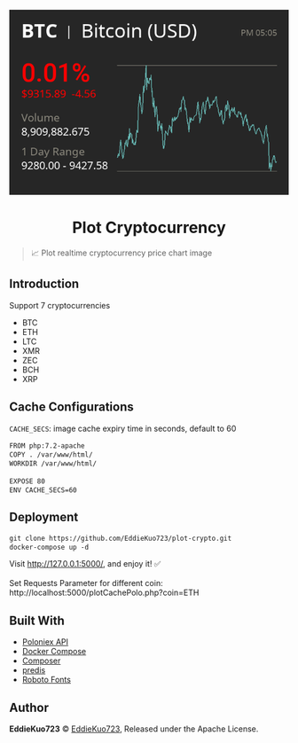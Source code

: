 <p align="center">  
  <img src="image/cover.png" max-width="600">
</p>
<h1 align="center">Plot Cryptocurrency</h1>

> 📈 Plot realtime cryptocurrency price chart image

## Introduction

Support 7 cryptocurrencies 
 - BTC
 - ETH
 - LTC
 - XMR
 - ZEC
 - BCH
 - XRP

## Cache Configurations
`CACHE_SECS`: image cache expiry time in seconds, default to 60
```
FROM php:7.2-apache
COPY . /var/www/html/
WORKDIR /var/www/html/

EXPOSE 80
ENV CACHE_SECS=60
```

## Deployment
```
git clone https://github.com/EddieKuo723/plot-crypto.git
docker-compose up -d
```
Visit http://127.0.0.1:5000/, and enjoy it! ✅
<br />
<br />
Set Requests Parameter for different coin:
http://localhost:5000/plotCachePolo.php?coin=ETH

## Built With
* [Poloniex API](https://docs.poloniex.com/#returnchartdata)
* [Docker Compose](https://docs.docker.com/compose/)
* [Composer](https://getcomposer.org/)
* [predis](https://github.com/nrk/predis)
* [Roboto Fonts](https://fonts.google.com/specimen/Roboto)




## Author

**EddieKuo723** © [EddieKuo723](https://github.com/EddieKuo723), Released under the Apache License.<br>
